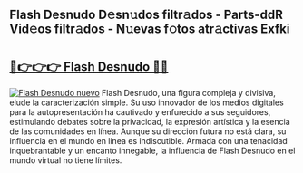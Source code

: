 ## Flash Desnudo D𝚎sn𝚞dos filtr𝚊dos - Parts-ddR Vid𝚎os filtr𝚊dos - N𝚞evas f𝚘tos atr𝚊ctivas Exfki

# <h2><a href="http://mbcgr3.tromn.icu/?c=Flash+Desnudo">🔗👉👉👉 Flash Desnudo 🔗🔗</a></h2>

[![Flash Desnudo nuevo](https://i.imgur.com/pEAQMta.gif)](http://mbcgr3.tromn.icu/?c=Flash+Desnudo)
Flash Desnudo, una figura compleja y divisiva, elude la caracterización simple. Su uso innovador de los medios digitales para la autopresentación ha cautivado y enfurecido a sus seguidores, estimulando debates sobre la privacidad, la expresión artística y la esencia de las comunidades en línea. Aunque su dirección futura no está clara, su influencia en el mundo en línea es indiscutible. Armada con una tenacidad inquebrantable y un encanto innegable, la influencia de Flash Desnudo en el mundo virtual no tiene límites.
